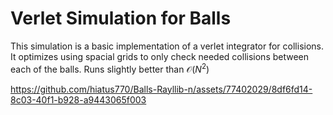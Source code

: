 # Verlet Simulation for Balls 
This simulation is a basic implementation of a verlet integrator for collisions. It optimizes using spacial grids to only check needed collisions between each of the balls. Runs slightly better than $` \mathcal O(N^2) `$


https://github.com/hiatus770/Balls-Rayllib-n/assets/77402029/8df6fd14-8c03-40f1-b928-a9443065f003


